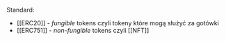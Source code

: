 Standard:
 - [[ERC20]] - _fungible_ tokens czyli tokeny które mogą służyć za gotówki
 - [[ERC751]] - _non-fungible_ tokens czyli [[NFT]]